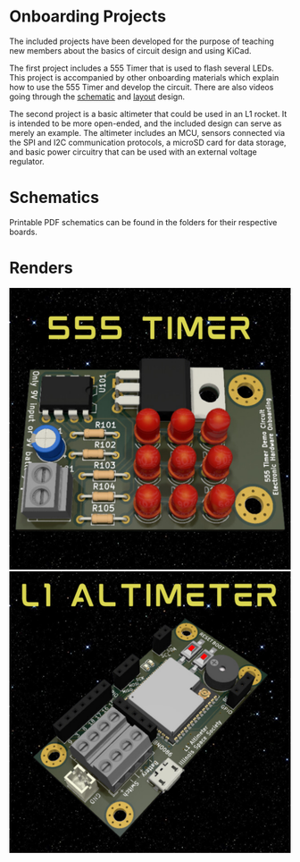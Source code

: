 # Onboarding Projects

The included projects have been developed for the purpose of teaching new members about the basics of circuit design and using KiCad.

The first project includes a 555 Timer that is used to flash several LEDs. This project is accompanied by other onboarding materials which explain how to use the 555 Timer and develop the circuit. There are also videos going through the [schematic](https://youtu.be/EWncukrDE1s) and [layout](https://youtu.be/gsBfX4-ESjE) design.

The second project is a basic altimeter that could be used in an L1 rocket. It is intended to be more open-ended, and the included design can serve as merely an example. The altimeter includes an MCU, sensors connected via the SPI and I2C communication protocols, a microSD card for data storage, and basic power circuitry that can be used with an external voltage regulator.


# Schematics

Printable PDF schematics can be found in the folders for their respective boards.

# Renders

![555-Timer-Render](/boards/Onboarding/images/555-Timer-Demo-Circuit-Render.png)
![L1-Altimeter-Render](/boards/Onboarding/images/L1-Altimeter-Render.png)